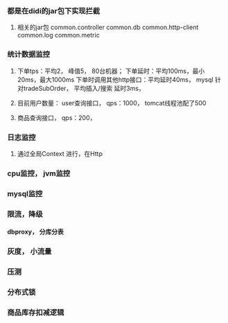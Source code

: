 ### 都是在didi的jar包下实现拦截
1. 相关的jar包
common.controller   common.db    common.http-client common.log     common.metric      

### 统计数据监控
1. 下单tps：平均2， 峰值5， 80台机器；  下单延时：平均100ms，最小20ms，最大1000ms
   下单时调用其他http接口：平均延时40ms，
   mysql 针对tradeSubOrder， 平均插入/搜索 延时3ms，
   
2.  目前用户数量： 
    user查询接口，  qps：1000， tomcat线程池配了500
3.  商品查询接口，   qps：200，


### 日志监控
1. 通过全局Context 进行，在Http



### cpu监控， jvm监控




### mysql监控



### 限流，降级



#### dbproxy， 分库分表


### 灰度， 小流量


### 压测


### 分布式锁


### 商品库存扣减逻辑